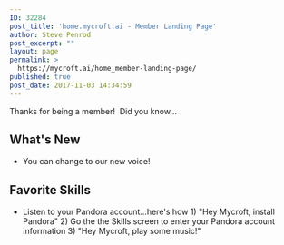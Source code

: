```yaml
---
ID: 32284
post_title: 'home.mycroft.ai - Member Landing Page'
author: Steve Penrod
post_excerpt: ""
layout: page
permalink: >
  https://mycroft.ai/home_member-landing-page/
published: true
post_date: 2017-11-03 14:34:59
---
```

Thanks for being a member!  Did you know...
<h2>What's New</h2>
<ul>
 	<li>You can change to our new voice!</li>
</ul>
<h2>Favorite Skills</h2>
<ul>
 	<li>Listen to your Pandora account...here's how
1) "Hey Mycroft, install Pandora"
2) Go the the Skills screen to enter your Pandora account information
3) "Hey Mycroft, play some music!"</li>
</ul>